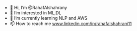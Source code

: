 - 👋 Hi, I’m @RahafAlshahrany
- 👀 I’m interested in ML,DL 
- 🌱 I’m currently learning  NLP and AWS 
- 📫 How to reach me www.linkedin.com/in/rahafalshahrani11

<!---
RahafAlshahrany/RahafAlshahrany is a ✨ special ✨ repository because its `README.md` (this file) appears on your GitHub profile.
You can click the Preview link to take a look at your changes.
--->
